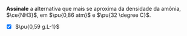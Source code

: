 **Assinale** a alternativa que mais se aproxima da densidade da amônia, $\ce{NH3}$, em $\pu{0,86 atm}$ e $\pu{32 \degree C}$.

- [x] $\pu{0,59 g.L-1}$
